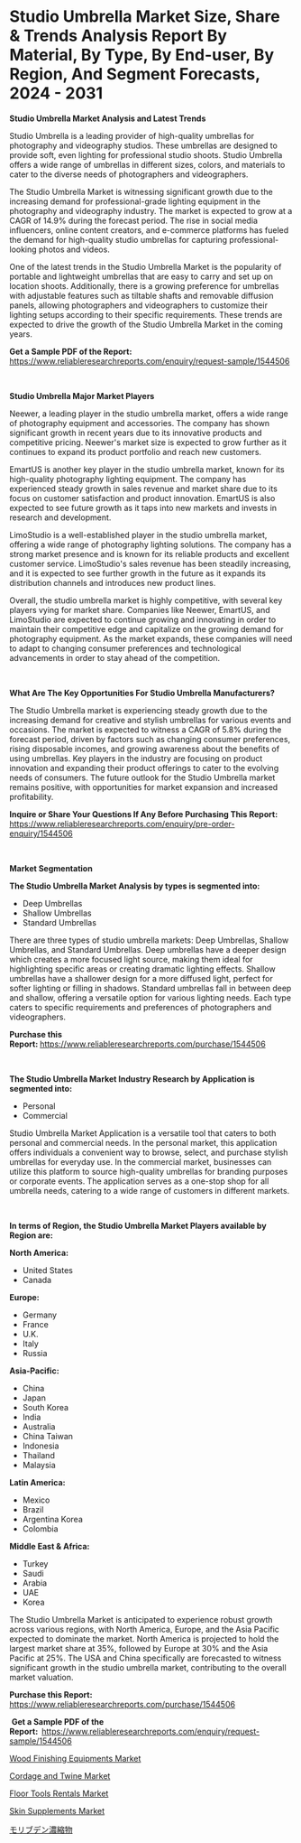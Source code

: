 <p><h1>Studio Umbrella Market Size, Share & Trends Analysis Report By Material, By Type, By End-user, By Region, And Segment Forecasts, 2024 - 2031</h1></p><p><strong>Studio Umbrella Market Analysis and Latest Trends</strong></p>
<p><p>Studio Umbrella is a leading provider of high-quality umbrellas for photography and videography studios. These umbrellas are designed to provide soft, even lighting for professional studio shoots. Studio Umbrella offers a wide range of umbrellas in different sizes, colors, and materials to cater to the diverse needs of photographers and videographers.</p><p>The Studio Umbrella Market is witnessing significant growth due to the increasing demand for professional-grade lighting equipment in the photography and videography industry. The market is expected to grow at a CAGR of 14.9% during the forecast period. The rise in social media influencers, online content creators, and e-commerce platforms has fueled the demand for high-quality studio umbrellas for capturing professional-looking photos and videos.</p><p>One of the latest trends in the Studio Umbrella Market is the popularity of portable and lightweight umbrellas that are easy to carry and set up on location shoots. Additionally, there is a growing preference for umbrellas with adjustable features such as tiltable shafts and removable diffusion panels, allowing photographers and videographers to customize their lighting setups according to their specific requirements. These trends are expected to drive the growth of the Studio Umbrella Market in the coming years.</p></p>
<p><strong>Get a Sample PDF of the Report:&nbsp;</strong> <a href="https://www.reliableresearchreports.com/enquiry/request-sample/1544506">https://www.reliableresearchreports.com/enquiry/request-sample/1544506</a></p>
<p>&nbsp;</p>
<p><strong>Studio Umbrella Major Market Players</strong></p>
<p><p>Neewer, a leading player in the studio umbrella market, offers a wide range of photography equipment and accessories. The company has shown significant growth in recent years due to its innovative products and competitive pricing. Neewer's market size is expected to grow further as it continues to expand its product portfolio and reach new customers.</p><p>EmartUS is another key player in the studio umbrella market, known for its high-quality photography lighting equipment. The company has experienced steady growth in sales revenue and market share due to its focus on customer satisfaction and product innovation. EmartUS is also expected to see future growth as it taps into new markets and invests in research and development.</p><p>LimoStudio is a well-established player in the studio umbrella market, offering a wide range of photography lighting solutions. The company has a strong market presence and is known for its reliable products and excellent customer service. LimoStudio's sales revenue has been steadily increasing, and it is expected to see further growth in the future as it expands its distribution channels and introduces new product lines.</p><p>Overall, the studio umbrella market is highly competitive, with several key players vying for market share. Companies like Neewer, EmartUS, and LimoStudio are expected to continue growing and innovating in order to maintain their competitive edge and capitalize on the growing demand for photography equipment. As the market expands, these companies will need to adapt to changing consumer preferences and technological advancements in order to stay ahead of the competition.</p></p>
<p>&nbsp;</p>
<p><strong>What Are The Key Opportunities For Studio Umbrella Manufacturers?</strong></p>
<p><p>The Studio Umbrella market is experiencing steady growth due to the increasing demand for creative and stylish umbrellas for various events and occasions. The market is expected to witness a CAGR of 5.8% during the forecast period, driven by factors such as changing consumer preferences, rising disposable incomes, and growing awareness about the benefits of using umbrellas. Key players in the industry are focusing on product innovation and expanding their product offerings to cater to the evolving needs of consumers. The future outlook for the Studio Umbrella market remains positive, with opportunities for market expansion and increased profitability.</p></p>
<p><strong>Inquire or Share Your Questions If Any Before Purchasing This Report:</strong> <a href="https://www.reliableresearchreports.com/enquiry/pre-order-enquiry/1544506">https://www.reliableresearchreports.com/enquiry/pre-order-enquiry/1544506</a></p>
<p>&nbsp;</p>
<p><strong>Market Segmentation</strong></p>
<p><strong>The Studio Umbrella Market Analysis by types is segmented into:</strong></p>
<p><ul><li>Deep Umbrellas</li><li>Shallow Umbrellas</li><li>Standard Umbrellas</li></ul></p>
<p><p>There are three types of studio umbrella markets: Deep Umbrellas, Shallow Umbrellas, and Standard Umbrellas. Deep umbrellas have a deeper design which creates a more focused light source, making them ideal for highlighting specific areas or creating dramatic lighting effects. Shallow umbrellas have a shallower design for a more diffused light, perfect for softer lighting or filling in shadows. Standard umbrellas fall in between deep and shallow, offering a versatile option for various lighting needs. Each type caters to specific requirements and preferences of photographers and videographers.</p></p>
<p><strong>Purchase this Report:&nbsp;</strong><a href="https://www.reliableresearchreports.com/purchase/1544506">https://www.reliableresearchreports.com/purchase/1544506</a></p>
<p>&nbsp;</p>
<p><strong>The Studio Umbrella Market Industry Research by Application is segmented into:</strong></p>
<p><ul><li>Personal</li><li>Commercial</li></ul></p>
<p><p>Studio Umbrella Market Application is a versatile tool that caters to both personal and commercial needs. In the personal market, this application offers individuals a convenient way to browse, select, and purchase stylish umbrellas for everyday use. In the commercial market, businesses can utilize this platform to source high-quality umbrellas for branding purposes or corporate events. The application serves as a one-stop shop for all umbrella needs, catering to a wide range of customers in different markets.</p></p>
<p>&nbsp;</p>
<p><strong>In terms of Region, the Studio Umbrella Market Players available by Region are:</strong></p>
<p>
    <p> <strong> North America: </strong>
        <ul>
            <li>United States</li>
            <li>Canada</li>
        </ul>
        </p> 
    <p> <strong> Europe: </strong>
        <ul>
            <li>Germany</li>
            <li>France</li>
            <li>U.K.</li>
            <li>Italy</li>
            <li>Russia</li>
        </ul>
        </p> 
    <p> <strong> Asia-Pacific: </strong>
        <ul>
            <li>China</li>
            <li>Japan</li>
            <li>South Korea</li>
            <li>India</li>
            <li>Australia</li>
            <li>China Taiwan</li>
            <li>Indonesia</li>
            <li>Thailand</li>
            <li>Malaysia</li>
        </ul>
        </p> 
    <p> <strong> Latin America: </strong>
        <ul>
            <li>Mexico</li>
            <li>Brazil</li>
            <li>Argentina Korea</li>
            <li>Colombia</li>
        </ul>
        </p> 
    <p> <strong> Middle East & Africa: </strong>
        <ul>
            <li>Turkey</li>
            <li>Saudi</li>
            <li>Arabia</li>
            <li>UAE</li>
            <li>Korea</li>
        </ul>
    </p>
    </p>
<p><p>The Studio Umbrella Market is anticipated to experience robust growth across various regions, with North America, Europe, and the Asia Pacific expected to dominate the market. North America is projected to hold the largest market share at 35%, followed by Europe at 30% and the Asia Pacific at 25%. The USA and China specifically are forecasted to witness significant growth in the studio umbrella market, contributing to the overall market valuation.</p></p>
<p><strong>Purchase this Report: </strong><a href="https://www.reliableresearchreports.com/purchase/1544506">https://www.reliableresearchreports.com/purchase/1544506</a></p>
<p>&nbsp;<strong>Get a Sample PDF of the Report:&nbsp;&nbsp;</strong><a href="https://www.reliableresearchreports.com/enquiry/request-sample/1544506">https://www.reliableresearchreports.com/enquiry/request-sample/1544506</a></p>
<p><strong></strong></p>
<p><p><a href="https://issuu.com/reportprime-2/docs/wood-finishing-equipments-market-size-2030.pptx">Wood Finishing Equipments Market</a></p><p><a href="https://github.com/guneycigdem35/Market-Research-Report-List-2/blob/main/cordage-and-twine-market.md">Cordage and Twine Market</a></p><p><a href="https://issuu.com/reportprime-2/docs/floor-tools-rentals-market-size-2030.pptx">Floor Tools Rentals Market</a></p><p><a href="https://github.com/biheemgalvinlouises6hokrh3h/Market-Research-Report-List-1/blob/main/skin-supplements-market.md">Skin Supplements Market</a></p><p><a href="https://github.com/ihabdkwlxs948/Market-Research-Report-List-1/blob/main/28118913598.md">モリブデン濃縮物</a></p></p>